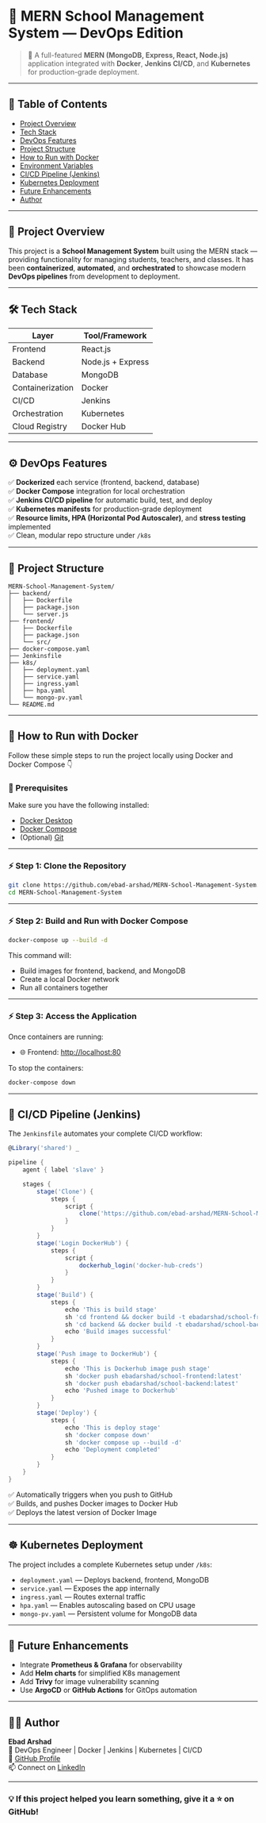 # 🏫 MERN School Management System — DevOps Edition

> 🚀 A full-featured **MERN (MongoDB, Express, React, Node.js)** application integrated with **Docker**, **Jenkins CI/CD**, and **Kubernetes** for production-grade deployment.

---

## 📘 Table of Contents
- [Project Overview](#project-overview)
- [Tech Stack](#tech-stack)
- [DevOps Features](#devops-features)
- [Project Structure](#project-structure)
- [How to Run with Docker](#how-to-run-with-docker)
- [Environment Variables](#environment-variables)
- [CI/CD Pipeline (Jenkins)](#cicd-pipeline-jenkins)
- [Kubernetes Deployment](#kubernetes-deployment)
- [Future Enhancements](#future-enhancements)
- [Author](#author)

---

## 🧩 Project Overview

This project is a **School Management System** built using the MERN stack — providing functionality for managing students, teachers, and classes.
It has been **containerized**, **automated**, and **orchestrated** to showcase modern **DevOps pipelines** from development to deployment.

---

## 🛠 Tech Stack

| Layer | Tool/Framework |
|-------|----------------|
| Frontend | React.js |
| Backend | Node.js + Express |
| Database | MongoDB |
| Containerization | Docker |
| CI/CD | Jenkins |
| Orchestration | Kubernetes |
| Cloud Registry | Docker Hub |

---

## ⚙️ DevOps Features

✅ **Dockerized** each service (frontend, backend, database)  
✅ **Docker Compose** integration for local orchestration  
✅ **Jenkins CI/CD pipeline** for automatic build, test, and deploy  
✅ **Kubernetes manifests** for production-grade deployment  
✅ **Resource limits, HPA (Horizontal Pod Autoscaler)**, and **stress testing** implemented  
✅ Clean, modular repo structure under `/k8s`  

---

## 📁 Project Structure

```
MERN-School-Management-System/
├── backend/
│   ├── Dockerfile
│   ├── package.json
│   └── server.js
├── frontend/
│   ├── Dockerfile
│   ├── package.json
│   └── src/
├── docker-compose.yaml
├── Jenkinsfile
├── k8s/
│   ├── deployment.yaml
│   ├── service.yaml
│   ├── ingress.yaml
│   ├── hpa.yaml
│   └── mongo-pv.yaml
└── README.md
```

---

## 🐳 How to Run with Docker

Follow these simple steps to run the project locally using Docker and Docker Compose 👇

### 🧰 Prerequisites
Make sure you have the following installed:
- [Docker Desktop](https://www.docker.com/products/docker-desktop)
- [Docker Compose](https://docs.docker.com/compose/install/)
- (Optional) [Git](https://git-scm.com/)

---

### ⚡ Step 1: Clone the Repository

```bash
git clone https://github.com/ebad-arshad/MERN-School-Management-System.git
cd MERN-School-Management-System
```

---

### ⚡ Step 2: Build and Run with Docker Compose

```bash
docker-compose up --build -d
```

This command will:
- Build images for frontend, backend, and MongoDB
- Create a local Docker network
- Run all containers together

---

### ⚡ Step 3: Access the Application

Once containers are running:
- 🌐 Frontend: [http://localhost:80](http://localhost:80)

To stop the containers:
```bash
docker-compose down
```

---

## 🧱 CI/CD Pipeline (Jenkins)

The `Jenkinsfile` automates your complete CI/CD workflow:

```groovy
@Library('shared') _

pipeline {
    agent { label 'slave' }

    stages {
        stage('Clone') {
            steps {
                script {
                    clone('https://github.com/ebad-arshad/MERN-School-Management-System', 'main')
                }
            }
        }
        stage('Login DockerHub') {
            steps {
                script {
                    dockerhub_login('docker-hub-creds')
                }
            }
        }
        stage('Build') {
            steps {
                echo 'This is build stage'
                sh 'cd frontend && docker build -t ebadarshad/school-frontend:latest .'
                sh 'cd backend && docker build -t ebadarshad/school-backend:latest .'
                echo 'Build images successful'
            }
        }
        stage('Push image to DockerHub') {
            steps {
                echo 'This is Dockerhub image push stage'
                sh 'docker push ebadarshad/school-frontend:latest'
                sh 'docker push ebadarshad/school-backend:latest'
                echo 'Pushed image to Dockerhub'
            }
        }
        stage('Deploy') {
            steps {
                echo 'This is deploy stage'
                sh 'docker compose down'
                sh 'docker compose up --build -d'
                echo 'Deployment completed'
            }
        }
    }
}
```

✅ Automatically triggers when you push to GitHub  
✅ Builds, and pushes Docker images to Docker Hub  
✅ Deploys the latest version of Docker Image

---

## ☸️ Kubernetes Deployment

The project includes a complete Kubernetes setup under `/k8s`:

- `deployment.yaml` — Deploys backend, frontend, MongoDB
- `service.yaml` — Exposes the app internally
- `ingress.yaml` — Routes external traffic
- `hpa.yaml` — Enables autoscaling based on CPU usage
- `mongo-pv.yaml` — Persistent volume for MongoDB data

---

## 🧠 Future Enhancements

- Integrate **Prometheus & Grafana** for observability  
- Add **Helm charts** for simplified K8s management  
- Add **Trivy** for image vulnerability scanning  
- Use **ArgoCD** or **GitHub Actions** for GitOps automation  

---

## 👨‍💻 Author

**Ebad Arshad**  
📍 DevOps Engineer | Docker | Jenkins | Kubernetes | CI/CD  
🔗 [GitHub Profile](https://github.com/ebad-arshad)  
📫 Connect on [LinkedIn](https://linkedin.com/in/ebad-arshad)

---

### 💡 If this project helped you learn something, give it a ⭐ on GitHub!
